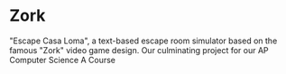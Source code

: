 # Zork
"Escape Casa Loma", a text-based escape room simulator based on the famous "Zork" video game design. Our culminating project for our AP Computer Science A Course


